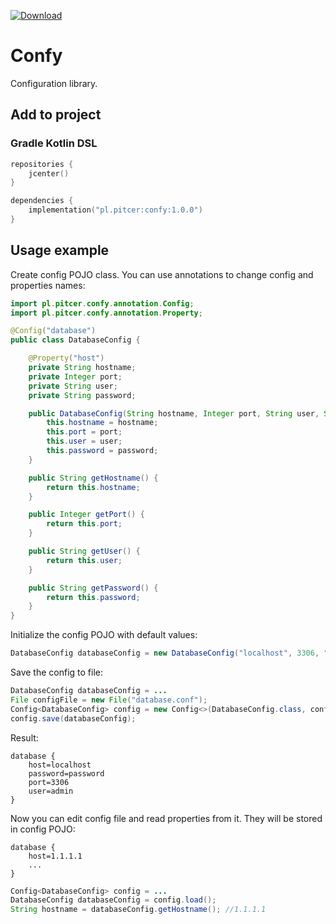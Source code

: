 [![Download](https://api.bintray.com/packages/pitcer/maven-public/confy/images/download.svg)](https://bintray.com/pitcer/maven-public/confy/_latestVersion)

# Confy

Configuration library.

## Add to project

### Gradle Kotlin DSL

```kotlin
repositories {
    jcenter()
}

dependencies {
    implementation("pl.pitcer:confy:1.0.0")
}
```

## Usage example

Create config POJO class. You can use annotations to change config and properties names:

```java
import pl.pitcer.confy.annotation.Config;
import pl.pitcer.confy.annotation.Property;

@Config("database")
public class DatabaseConfig {

    @Property("host")
    private String hostname;
    private Integer port;
    private String user;
    private String password;

    public DatabaseConfig(String hostname, Integer port, String user, String password) {
        this.hostname = hostname;
        this.port = port;
        this.user = user;
        this.password = password;
    }

    public String getHostname() {
        return this.hostname;
    }

    public Integer getPort() {
        return this.port;
    }

    public String getUser() {
        return this.user;
    }

    public String getPassword() {
        return this.password;
    }
}
```

Initialize the config POJO with default values:

```java
DatabaseConfig databaseConfig = new DatabaseConfig("localhost", 3306, "admin", "password");
```

Save the config to file:

```java
DatabaseConfig databaseConfig = ...
File configFile = new File("database.conf");
Config<DatabaseConfig> config = new Config<>(DatabaseConfig.class, configFile);
config.save(databaseConfig);
```

Result:

```hocon
database {
    host=localhost
    password=password
    port=3306
    user=admin
}
```

Now you can edit config file and read properties from it. They will be stored in config POJO:

```hocon
database {
    host=1.1.1.1
    ...
}
```

```java
Config<DatabaseConfig> config = ...
DatabaseConfig databaseConfig = config.load();
String hostname = databaseConfig.getHostname(); //1.1.1.1
```
